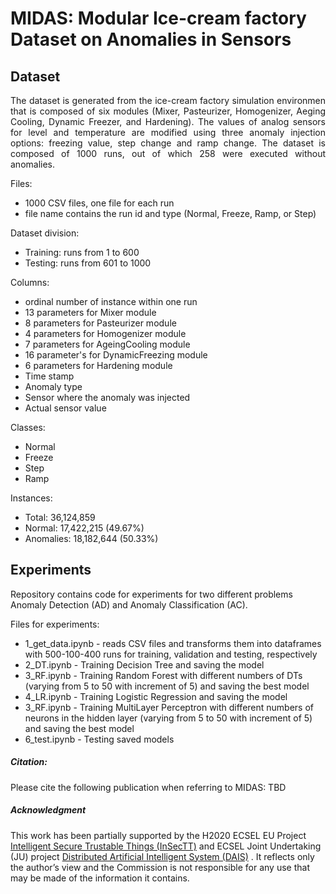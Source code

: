 # MIDAS: Modular Ice-cream factory Dataset on Anomalies in Sensors

<h2>Dataset</h2>

<p align="justify"> The dataset is generated from the ice-cream factory simulation environmen that is composed of six modules (Mixer, Pasteurizer, Homogenizer, Aeging Cooling, Dynamic Freezer, and Hardening). The values of analog sensors for level and temperature are modified using three anomaly injection options: freezing value, step change and ramp change. The dataset is composed of 1000 runs, out of which 258 were executed without anomalies. 
 
Files: 
<ul>
  <li>1000 CSV files, one file for each run</li>
  <li>file name contains the run id and type (Normal, Freeze, Ramp, or Step)</li>
</ul>

Dataset division:
<ul>
  <li>Training: runs from 1 to 600 </li>
  <li>Testing: runs from 601 to 1000 </li>
</ul>

Columns:
<ul>
  <li>ordinal number of instance within one run</li>
  <li>13 parameters for Mixer module</li>
  <li>8 parameters for Pasteurizer module</li>
  <li>4 parameters for Homogenizer module</li>
  <li>7 parameters for AgeingCooling module</li>
  <li>16 parameter's for DynamicFreezing module</li>
  <li>6 parameters for Hardening module</li>
  <li>Time stamp</li>
  <li>Anomaly type</li>
  <li>Sensor where the anomaly was injected</li>
  <li>Actual sensor value</li>
</ul>

Classes:
<ul>
  <li>Normal </li>
  <li>Freeze</li>
  <li>Step</li>
  <li>Ramp</li>
</ul>

Instances:
<ul>
  <li>Total: 36,124,859 </li>
  <li>Normal: 17,422,215 (49.67%)</li>
  <li>Anomalies: 18,182,644 (50.33%) </li>
</ul>


<h2>Experiments</h2>

Repository contains code for experiments for two different problems Anomaly Detection (AD) and Anomaly Classification (AC).

Files for experiments:
<ul>
 <li>1_get_data.ipynb - reads CSV files and transforms them into dataframes with 500-100-400 runs for training, validation and testing, respectively</li>
 <li>2_DT.ipynb - Training Decision Tree and saving the model </li>
 <li>3_RF.ipynb - Training Random Forest with different numbers of DTs (varying from 5 to 50 with increment of 5) and saving the best model </li>
 <li>4_LR.ipynb - Training Logistic Regression and saving the model </li>
 <li>3_RF.ipynb - Training MultiLayer Perceptron with different numbers of neurons in the hidden layer (varying from 5 to 50 with increment of 5) and saving the best model</li>
 <li>6_test.ipynb - Testing saved models </li>

</ul>

<h5> Citation: </h5>

Please cite the following publication when referring to MIDAS: TBD



<h5> Acknowledgment </h5>
This work has been partially supported by the H2020 ECSEL EU Project <a href="www.insectt.eu"> Intelligent Secure Trustable Things (InSecTT)</a>
and  ECSEL Joint Undertaking (JU) project <a href="https://dais-project.eu/">  Distributed Artificial Intelligent System (DAIS)</a> . It reflects only the author’s view and the Commission is not responsible for any use that may be made of the information it contains.



